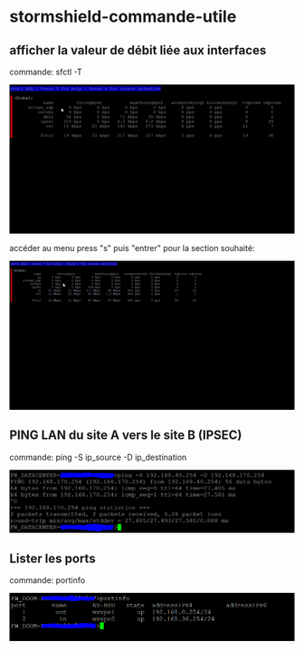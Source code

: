 # stormshield-commande-utile

## afficher la valeur de débit liée aux interfaces

commande: sfctl -T

![sfctl](https://github.com/DoSec-hash/stormshield-commande-utile/blob/master/gifs/ez.gif)

accéder au menu press "s" puis  "entrer" pour la section souhaité:

![menu](https://github.com/DoSec-hash/stormshield-commande-utile/blob/master/gifs/menu.gif)

##  PING LAN du site A vers le site B (IPSEC)

commande: ping -S ip_source -D ip_destination

![ping](https://github.com/DoSec-hash/stormshield-commande-utile/blob/master/gifs/ping_ipsec.PNG)

##  Lister les ports

commande: portinfo

![portinfo](https://github.com/DoSec-hash/stormshield-commande-utile/blob/master/gifs/portinfo.PNG)
